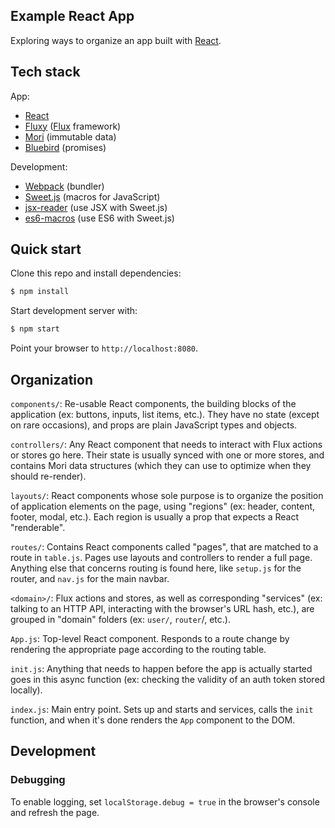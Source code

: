 ## Example React App

Exploring ways to organize an app built with [React](http://facebook.github.io/react).

## Tech stack

App:

- [React](http://facebook.github.io/react)
- [Fluxy](https://github.com/jmreidy/fluxy) ([Flux](http://facebook.github.io/react/docs/flux-overview.html) framework)
- [Mori](http://swannodette.github.io/mori/) (immutable data)
- [Bluebird](https://github.com/petkaantonov/bluebird/) (promises)

Development:

- [Webpack](http://webpack.github.io/docs/) (bundler)
- [Sweet.js](http://sweetjs.org/) (macros for JavaScript)
- [jsx-reader](https://github.com/jlongster/jsx-reader) (use JSX with Sweet.js)
- [es6-macros](https://github.com/jlongster/es6-macros) (use ES6 with Sweet.js)

## Quick start

Clone this repo and install dependencies:

```bash
$ npm install
```

Start development server with:

```bash
$ npm start
```

Point your browser to `http://localhost:8080`.

## Organization

`components/`: Re-usable React components, the building blocks of the application (ex: buttons, inputs, list items, etc.). They have no state (except on rare occasions), and props are plain JavaScript types and objects.

`controllers/`: Any React component that needs to interact with Flux actions or stores go here. Their state is usually synced with one or more stores, and contains Mori data structures (which they can use to optimize when they should re-render).

`layouts/`: React components whose sole purpose is to organize the position of application elements on the page, using "regions" (ex: header, content, footer, modal, etc.). Each region is usually a prop that expects a React "renderable".

`routes/`: Contains React components called "pages", that are matched to a route in `table.js`. Pages use layouts and controllers to render a full page. Anything else that concerns routing is found here, like `setup.js` for the router, and `nav.js` for the main navbar.

`<domain>/`: Flux actions and stores, as well as corresponding "services" (ex: talking to an HTTP API, interacting with the browser's URL hash, etc.), are grouped in "domain" folders (ex: `user/`, `router`/, etc.).

`App.js`: Top-level React component. Responds to a route change by rendering the appropriate page according to the routing table.

`init.js`: Anything that needs to happen before the app is actually started goes in this async function (ex: checking the validity of an auth token stored locally).

`index.js`: Main entry point. Sets up and starts and services, calls the `init` function, and when it's done renders the `App` component to the DOM.

## Development

### Debugging

To enable logging, set `localStorage.debug = true` in the browser's console and refresh the page.

